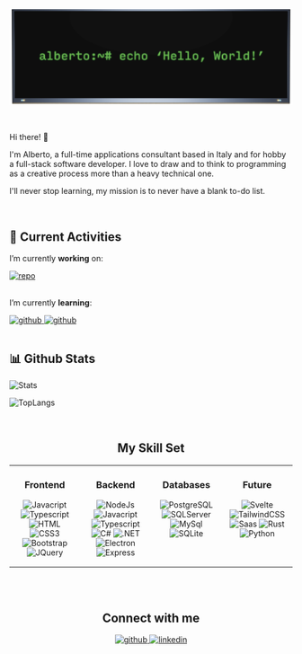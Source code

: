 ![Header](https://github.com/Windyle/windyle/blob/main/assets/header_image.png?raw=true)

<br/>

Hi there! 👋

I'm Alberto, a full-time applications consultant based in Italy and for hobby a full-stack software developer.
I love to draw and to think to programming as a creative process more than a heavy technical one.

I'll never stop learning, my mission is to never have a blank to-do list.

<br/>

## 🎯 Current Activities

I’m currently **working** on:

<a href="https://github.com/Windyle/integratio" target="_blank" style="margin-top: -5px;">
<img src="https://github-readme-stats.vercel.app/api/pin?username=windyle&repo=integratio&branch=main&show_icons=true&theme=dark" alt=repo />
</a>

<br/>

<br/>

I’m currently **learning**:

<a href="https://svelte.dev" target="_blank" style="margin-bottom: 15px; margin-top: -5px;">
<img src="https://img.shields.io/badge/Svelte-4A4A55?style=flat&logo=svelte&logoColor=FF3E00" alt=github />
</a>

<a href="https://svelte.dev" target="_blank" style="margin-bottom: 15px; margin-top: -5px;">
<img src="https://img.shields.io/badge/Tailwind_CSS-38B2AC?style=flat&logo=tailwind-css&logoColor=white" alt=github />
</a>

<br/>
<br/>

## 📊 Github Stats

![Stats](https://github-readme-stats.vercel.app/api?username=Windyle&count_private=true&theme=dark&show_icons=true&hide=contribs,stars)

![TopLangs](https://github-readme-stats.vercel.app/api/top-langs/?username=Windyle&hide_border=true&theme=dark)

<br/>

## <div align="center">My Skill Set</div>

<div align="center">
<table><tr><td valign="top" width="25%">

<div align=center>

### Frontend

![Javacript](https://img.shields.io/badge/JavaScript-323330?style=for-the-badge&logo=javascript&logoColor=F7DF1E)
![Typescript](https://img.shields.io/badge/TypeScript-007ACC?style=for-the-badge&logo=typescript&logoColor=white)
![HTML](https://img.shields.io/badge/HTML-E34D2E?style=for-the-badge&logo=html5&logoColor=white)
![CSS3](https://img.shields.io/badge/CSS3-1572B6?style=for-the-badge&logo=css3&logoColor=white)
![Bootstrap](https://img.shields.io/badge/Bootstrap-563D7C?style=for-the-badge&logo=bootstrap&logoColor=white)
![JQuery](https://img.shields.io/badge/jQuery-0769AD?style=for-the-badge&logo=jquery&logoColor=white)

</div>

</td><td valign="top" width="25%">

<div align=center>

### Backend

![NodeJs](https://img.shields.io/badge/Node.js-43853D?style=for-the-badge&logo=node.js&logoColor=white)
![Javacript](https://img.shields.io/badge/JavaScript-323330?style=for-the-badge&logo=javascript&logoColor=F7DF1E)
![Typescript](https://img.shields.io/badge/TypeScript-007ACC?style=for-the-badge&logo=typescript&logoColor=white)
![C#](https://img.shields.io/badge/C%23-239120?style=for-the-badge&logo=c-sharp&logoColor=white)
![.NET](https://img.shields.io/badge/.NET-5C2D91?style=for-the-badge&logo=.net&logoColor=white)
![Electron](https://img.shields.io/badge/Electron-0769AD?style=for-the-badge&logo=electron&logoColor=white)
![Express](https://img.shields.io/badge/Express.js-404D59?style=for-the-badge&logo=express&logoColor=white)

</div>

</td><td valign="top" width="25%">

<div align=center>

### Databases

![PostgreSQL](https://img.shields.io/badge/PostgreSQL-316192?style=for-the-badge&logo=postgresql&logoColor=white)
![SQLServer](https://img.shields.io/badge/SQL_Server-CC2927?style=for-the-badge&logo=microsoft-sql-server&logoColor=white)
![MySql](https://img.shields.io/badge/MySQL-00000F?style=for-the-badge&logo=mysql&logoColor=white)
![SQLite](https://img.shields.io/badge/SQLite-07405E?style=for-the-badge&logo=sqlite&logoColor=white)

</div>

</td><td valign="top" width="25%">

<div align=center>

### Future

![Svelte](https://img.shields.io/badge/Svelte-4A4A55?style=for-the-badge&logo=svelte&logoColor=FF3E00)
![TailwindCSS](https://img.shields.io/badge/Tailwind_CSS-38B2AC?style=for-the-badge&logo=tailwind-css&logoColor=white)
![Saas](https://img.shields.io/badge/Sass-CC6699?style=for-the-badge&logo=sass&logoColor=white)
![Rust](https://img.shields.io/badge/Rust-000000?style=for-the-badge&logo=rust&logoColor=white)
![Python](https://img.shields.io/badge/Python-3776AB?style=for-the-badge&logo=python&logoColor=white)

</div>

</td></tr></table>
</div>

<br/>

<br/>

## <div align="center">Connect with me</div>

<div align="center">
<a href="https://github.com/windyle" target="_blank">
<img src=https://img.shields.io/badge/github-%2324292e.svg?&style=for-the-badge&logo=github&logoColor=white alt=github style="margin-bottom: 5px;" />
</a>
<a href="https://linkedin.com/in/alberto-denti-1b1a581b8" target="_blank">
<img src=https://img.shields.io/badge/linkedin-%231E77B5.svg?&style=for-the-badge&logo=linkedin&logoColor=white alt=linkedin style="margin-bottom: 5px;" />
</a>  
</div>
